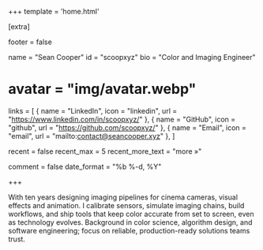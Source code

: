 +++
template = 'home.html'

[extra]

footer = false

name = "Sean Cooper"
id = "scoopxyz"
bio = "Color and Imaging Engineer"
# avatar = "img/avatar.webp"
links = [
  { name = "LinkedIn", icon = "linkedin", url = "https://www.linkedin.com/in/scoopxyz/" },
  { name = "GitHub", icon = "github", url = "https://github.com/scoopxyz/" },
  { name = "Email", icon = "email", url = "mailto:contact@seancooper.xyz" },
]

recent = false
recent_max = 5
recent_more_text = "more »"

comment = false
date_format = "%b %-d, %Y"


+++

With ten years designing imaging pipelines for cinema cameras, visual effects and animation. I calibrate sensors, simulate imaging chains, build workflows, and ship tools that keep color accurate from set to screen, even as technology evolves. Background in color science, algorithm design, and software engineering; focus on reliable, production-ready solutions teams trust.
